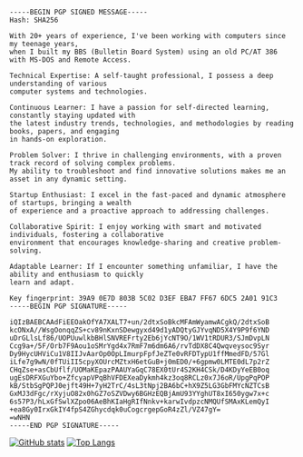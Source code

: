 ```
-----BEGIN PGP SIGNED MESSAGE-----
Hash: SHA256

With 20+ years of experience, I've been working with computers since my teenage years, 
when I built my BBS (Bulletin Board System) using an old PC/AT 386 with MS-DOS and Remote Access.

Technical Expertise: A self-taught professional, I possess a deep understanding of various 
computer systems and technologies.

Continuous Learner: I have a passion for self-directed learning, constantly staying updated with 
the latest industry trends, technologies, and methodologies by reading books, papers, and engaging 
in hands-on exploration.

Problem Solver: I thrive in challenging environments, with a proven track record of solving complex problems. 
My ability to troubleshoot and find innovative solutions makes me an asset in any dynamic setting.

Startup Enthusiast: I excel in the fast-paced and dynamic atmosphere of startups, bringing a wealth 
of experience and a proactive approach to addressing challenges.

Collaborative Spirit: I enjoy working with smart and motivated individuals, fostering a collaborative 
environment that encourages knowledge-sharing and creative problem-solving.

Adaptable Learner: If I encounter something unfamiliar, I have the ability and enthusiasm to quickly 
learn and adapt.

Key fingerprint: 39A9 0E7D 803B 5C02 D3EF EBA7 FF67 6DC5 2A01 91C3
-----BEGIN PGP SIGNATURE-----

iQIzBAEBCAAdFiEEOakOfYA7XALT7+un/2dtxSoBkcMFAmWyamwACgkQ/2dtxSoB
kcONxA//WsgOonqqZS+cv89nKxnSDewgyxd49d1yADQtyGJYvqND5X4Y9P9f6YND
uDrGLlsLf86/UOPUuwlkbBHlSNVREFrty2Eb6jYcNT9O/1WV1tRDUR3/SJmDvpLN
Ccg9a+/5F/Orb7F9Aou1oSMrYgd4x7RmF7m6dm6A6/rvTdDX8C4Qwqveysoc9Syr
Dy9HycUHViCu1V8IIJvAarOp0OpLImurpFpfJeZTe0vRFDTypU1ffMmedFD/57Gl
iLfe7g9wN/0fTUiII5cpyXOUrcMZtxH6etGuB+j0mED0/+6gpmw0LMTE0dL7p2rZ
CHqZse+asCbUflf/UOMaKEpazPAAUYaGqC78EX0tUr4S2KH4CSk/D4KDyYeEB0oq
ugEsDRFXGuYbo+ZfcyapVPqBhVFDEXeaDykmh4kz3oq8RCLz0x7J6oR/UpgPqPOP
kB/StbSgPQPJ0ejft49H+7yH2TrC/4sL3tNpj2BA6bC+hX9Z5LG3GbFMYcNZTCsB
GxMJ3dFgc/rXyjuO82x0hGZ7oSZVDwy6BGHzEQBjAmU93YYghUT8xI650ygw7x+c
6s57P3/hLxGfSwlXZpo06AeBhKIaHgRIfNnkv+karwIvdpzcNMQUfSMAxKLemQyI
+ea8Gy0IrxGkIY4fpS4ZGhycdqk0uCogcrgepGoR4zZl/VZ47gY=
=wNHN
-----END PGP SIGNATURE-----
```

[![GitHub stats](https://github-readme-stats.vercel.app/api?username=adlermedrado&count_private=true&show_icons=true&theme=tokyonight&include_all_commits=true&hide_border=true&hide=prs&bg_color=31313A)](https://github.com/adlermedrado/adlermedrado)
[![Top Langs](https://github-readme-stats.vercel.app/api/top-langs/?username=adlermedrado&hide=JavaScript,HTML,CSS,ipynb&layout=compact&theme=tokyonight&hide_border=true&bg_color=31313A&langs_count=10)](https://github.com/adlermedrado/adlermedrado)
